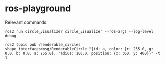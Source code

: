 # ros-playground

Relevant commands:

```
ros2 run circle_visualizer circle_visualizer --ros-args --log-level debug

ros2 topic pub /renderable_circles shape_interfaces/msg/RenderableCircle "{id: a, color: {r: 255.0, g: 0.0, b: 0.0, a: 255.0}, radius: 100.0, position: {x: 500, y: 400}}" -t 1
```